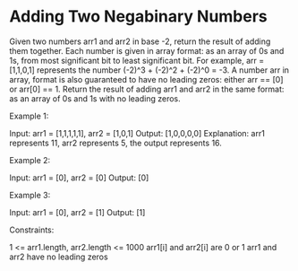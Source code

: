 # Adding Two Negabinary Numbers

Given two numbers arr1 and arr2 in base -2, return the result of adding them together.
Each number is given in array format:  as an array of 0s and 1s, from most significant bit to least significant bit.  For example, arr = [1,1,0,1] represents the number (-2)^3 + (-2)^2 + (-2)^0 = -3.  A number arr in array, format is also guaranteed to have no leading zeros: either arr == [0] or arr[0] == 1.
Return the result of adding arr1 and arr2 in the same format: as an array of 0s and 1s with no leading zeros.

Example 1:

Input: arr1 = [1,1,1,1,1], arr2 = [1,0,1]
Output: [1,0,0,0,0]
Explanation: arr1 represents 11, arr2 represents 5, the output represents 16.

Example 2:

Input: arr1 = [0], arr2 = [0]
Output: [0]

Example 3:

Input: arr1 = [0], arr2 = [1]
Output: [1]

Constraints:

1 <= arr1.length, arr2.length <= 1000
arr1[i] and arr2[i] are 0 or 1
arr1 and arr2 have no leading zeros
